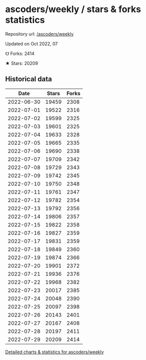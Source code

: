 # ascoders/weekly / stars & forks statistics

Repository url: [/ascoders/weekly](https://github.com/ascoders/weekly)

Updated on Oct 2022, 07

☋ Forks: 2414

★ Stars: 20209

## Historical data
| Date | Stars | Forks |
|------|-------|-------|
| 2022-06-30 | 19459 | 2308 | 
| 2022-07-01 | 19522 | 2316 | 
| 2022-07-02 | 19599 | 2325 | 
| 2022-07-03 | 19601 | 2325 | 
| 2022-07-04 | 19633 | 2328 | 
| 2022-07-05 | 19665 | 2335 | 
| 2022-07-06 | 19690 | 2338 | 
| 2022-07-07 | 19709 | 2342 | 
| 2022-07-08 | 19729 | 2343 | 
| 2022-07-09 | 19742 | 2345 | 
| 2022-07-10 | 19750 | 2348 | 
| 2022-07-11 | 19761 | 2347 | 
| 2022-07-12 | 19782 | 2354 | 
| 2022-07-13 | 19792 | 2356 | 
| 2022-07-14 | 19806 | 2357 | 
| 2022-07-15 | 19822 | 2358 | 
| 2022-07-16 | 19827 | 2359 | 
| 2022-07-17 | 19831 | 2359 | 
| 2022-07-18 | 19849 | 2360 | 
| 2022-07-19 | 19874 | 2366 | 
| 2022-07-20 | 19901 | 2372 | 
| 2022-07-21 | 19936 | 2376 | 
| 2022-07-22 | 19968 | 2382 | 
| 2022-07-23 | 20017 | 2385 | 
| 2022-07-24 | 20048 | 2390 | 
| 2022-07-25 | 20097 | 2398 | 
| 2022-07-26 | 20143 | 2401 | 
| 2022-07-27 | 20167 | 2408 | 
| 2022-07-28 | 20197 | 2411 | 
| 2022-07-29 | 20209 | 2414 | 


[Detailed charts & statistics for ascoders/weekly](https://reviewgithub.com/rep/ascoders/weekly)
